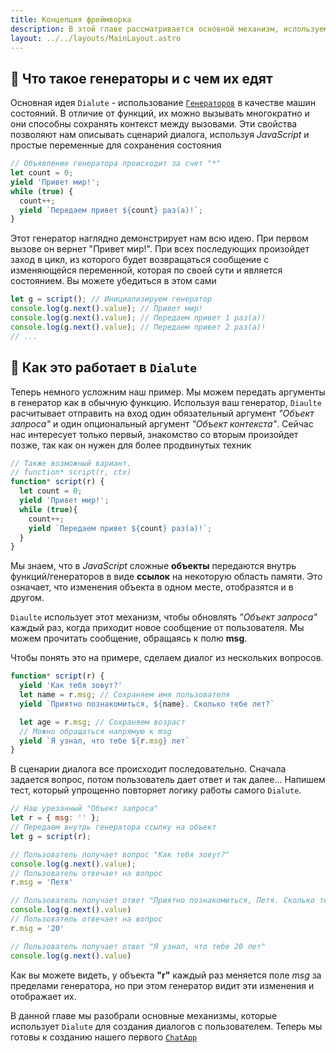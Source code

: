 ```yaml
---
title: Концепция фреймворка
description: В этой главе рассматривается основной механизм, используемый фреймворком
layout: ../../layouts/MainLayout.astro
---
```


## 💎 Что такое генераторы и с чем их едят
Основная идея `Dialute` - использование [`Генераторов`](https://learn.javascript.ru/generator) в качестве машин состояний. В отличие от функций, их можно вызывать многократно и они способны сохранять контекст между вызовами. Эти свойства позволяют нам описывать сценарий диалога, используя _JavaScript_ и простые переменные для сохранения состояния
```js
// Объявление генератора происходит за счет "*"
let count = 0;
yield 'Привет мир!';
while (true) {
  count++;
  yield `Передаем привет ${count} раз(а)!`;
}

```
Этот генератор наглядно демонстрирует нам всю идею. При первом вызове он вернет "Привет мир!". При всех последующих произойдет заход в цикл, из которого будет возвращаться сообщение с изменяющейся переменной, которая по своей сути и является состоянием. Вы можете убедиться в этом сами
```js
let g = script(); // Инициализируем генератор
console.log(g.next().value); // Привет мир!
console.log(g.next().value); // Передаем привет 1 раз(а)!
console.log(g.next().value); // Передаем привет 2 раз(а)!
// ...
```
## 🧶 Как это работает в `Dialute`
Теперь немного усложним наш пример. Мы можем передать аргументы в генератор как в обычную функцию. Используя ваш генератор, `Diaulte` расчитывает отправить на вход один обязательный аргумент _"Объект запроса"_ и один опциональный аргумент _"Объект контекста"_. Сейчас нас интересует только первый, знакомство со вторым произойдет позже, так как он нужен для более продвинутых техник

```js
// Также возможный вариант.
// function* script(r, ctx)
function* script(r) {
  let count = 0;
  yield 'Привет мир!';
  while (true){
    count++;
    yield `Передаем привет ${count} раз(а)!`;
  }
}
```

Мы знаем, что в _JavaScript_ сложные __объекты__ передаются внутрь функций/генераторов в виде __ссылок__ на некоторую область памяти. Это означает, что изменения объекта в одном месте, отобразятся и в другом. 

`Diaulte` использует этот механизм, чтобы обновлять _"Объект запроса"_ каждый раз, когда приходит новое сообщение от пользователя. Мы можем прочитать сообщение, обращаясь к полю __msg__.

Чтобы понять это на примере, сделаем диалог из нескольких вопросов.
```js
function* script(r) {
  yield 'Как тебя зовут?'
  let name = r.msg; // Сохраняем имя пользователя
  yield `Приятно познакомиться, ${name}. Сколько тебе лет?`

  let age = r.msg; // Сохраняем возраст
  // Можно обращаться напрямую к msg
  yield `Я узнал, что тебе ${r.msg} лет`
}
```
В сценарии диалога все происходит последовательно. Сначала задается вопрос, потом пользователь дает ответ и так далее...
Напишем тест, который упрощенно повторяет логику работы самого `Dialute`.

```js
// Наш урезанный "Объект запроса"
let r = { msg: '' };
// Передаем внутрь генератора ссылку на объект
let g = script(r);

// Пользователь получает вопрос "Как тебя зовут?"
console.log(g.next().value); 
// Пользователь отвечает на вопрос
r.msg = 'Петя' 

// Пользователь получает ответ "Приятно познакомиться, Петя. Сколько тебе лет?"
console.log(g.next().value) 
// Пользователь отвечает на вопрос
r.msg = '20'

// Пользователь получает ответ "Я узнал, что тебе 20 лет"
console.log(g.next().value) 

```
Как вы можете видеть, у объекта __"r"__ каждый раз меняется поле _msg_ за пределами генератора, но при этом генератор видит эти изменения и отображает их.

В данной главе мы разобрали основные механизмы, которые использует `Dialute` для создания диалогов с пользователем. Теперь мы готовы к созданию нашего первого [`ChatApp`](https://developers.sber.ru/docs/ru/va/background/basics/chatapp)
